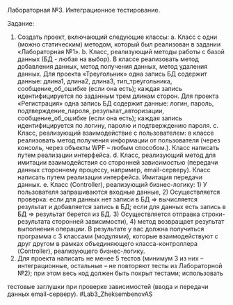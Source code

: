 Лабораторная №3. Интеграционное тестирование.

Задание:
1. Создать проект, включающий следующие классы:
a. Класс с одни (можно статическим) методом, который был
реализован в задании «Лабораторная №1».
b. Класс, реализующий методы работы с базой данных (БД - любая на
выбор). В классе реализовать метод добавления данных, метод
получения данных, метод удаления данных.
Для проекта «Треугольник» одна запись БД содержит данные:
длина1, длина2, длина3, тип_треугольника, сообщение_об_ошибке
(если она есть); каждая запись идентифицируется по заданным
трем длинам сторон.
Для проекта «Регистрация» одна запись БД содержит данные:
логин, пароль, подтверждение_пароля, результат_авторизации,
сообщение_об_ошибке (если она есть); каждая запись
идентифицируется по логину, паролю и подтверждению пароля.
c. Класс, реализующий взаимодействие с пользователем: в классе
реализовать метод получения информации от пользователя (через
консоль, через объекты WPF – любым способом.). Класс написать
путем реализации интерфейса.
d. Класс, реализующий метод для имитации взаимодействия со
сторонней зависимостью (передачи данных стороннему процессу,
например, email-серверу). Класс написать путем реализации
интерфейса. Имитация передачи данных.
e. Класс (Controller), реализующий бизнес-логику: 1) У пользователя
запрашиваются входные данные, 2) Осуществляется проверка: если
для данных нет записи в БД =&gt; вычисляется результат и
добавляется запись в БД; если для данных есть запись в БД =&gt;
результат берется из БД. 3) Осуществляется отправка строки-
результата сторонней зависимости), 4) метод возвращает результат
выполнения операции.
В результате у вас должна получиться программа с 3 классами
(модулями), которые взаимодействуют с друг другом в рамках
объединяющего класса-контроллера (Controller), реализующего
бизнес-логику.
2. Для проекта написать не менее 5 тестов (минимум 3 из них –
интеграционные, остальные – не повторяют тесты из Лабораторной
№2); при этом весь код должен быть покрыт тестами; использовать

тестовые заглушки при проверке зависимостей (ввода и передачи
данных email-серверу).
#Lab3_ZheksembenovAS
